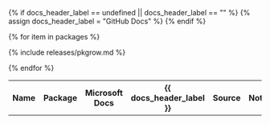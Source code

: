 <table>
<tr>
  <th class="table-display-text-th table-display-name-th">Name</th>
  <th>Package</th>
  <th>Microsoft Docs</th>
  {% if docs_header_label == undefined || docs_header_label == "" %}
    {% assign docs_header_label = "GitHub Docs" %}
  {% endif %}
  <th>{{ docs_header_label }}</th>
  <th>Source</th>
  <th class="table-display-text-th">Notes</th>
</tr>
<tbody id="myTable">

{% for item in packages %}

{% include releases/pkgrow.md %}

{% endfor %}
</tbody>
</table>
